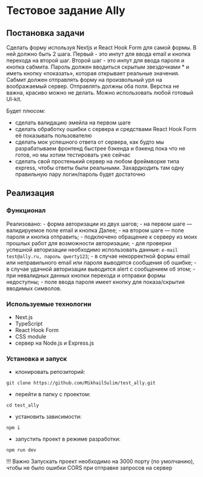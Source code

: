 # Тестовое задание Ally

## Постановка задачи
Сделать форму используя Nextjs и React Hook Form для самой формы. 
В ней должно быть 2 шага. 
Первый - это инпут для ввода email и кнопка перехода на второй шаг. 
Второй шаг - это инпут для ввода пароля и кнопка сабмита. Пароль должен вводиться скрытым звездочками * и иметь кнопку «показать», которая открывает реальные значения.
Сабмит должен отправлять форму на произвольный урл на воображаемый сервер. Отправлять должны оба поля. 
Верстка не важна, красиво можно не делать. Можно использовать любой готовый UI-kit.

Будет плюсом:
- сделать валидацию эмейла на первом шаге
- сделать обработку ошибки с сервера и средствами React Hook Form её показывать пользователю
- сделать мок успешного ответа от сервера, как будто мы разрабатываем фронтенд быстрее бэкенда и бэкенд пока что не готов, но мы хотим тестировать уже сейчас
- сделать свой простенький сервер на любом фреймворке типа express, чтобы ответы были реальными. Захардкодить там одну правильную пару логин/пароль будет достаточно

## Реализация
### Функционал
  Реализовано: 
    - форма авторизации из двух шагов;
    - на первом шаге — валидируемое поле email и кнопка Далее;
    - на втором шаге — поле пароля и кнопка отправить;
    - подключено обращение к серверу из моих прошлых работ для возможности авторизации;
    - для проверки успешной авторизации необходимо использовать данные: `e-mail test@ally.ru, пароль qwerty123`;
    - в случае некорректной формы email или неправильного email или пароля выводятся сообщения об ошибке;
    - в случае удачной авторизации выводится alert с сообщением об этом;
    - при невалидных данных кнопки перехода и отправки формы недоступны;
    - поле ввода пароля имеет кнопку для показа/скрытия вводимых символов.


### Используемые технологии
- Next.js
- TypeScript
- React Hook Form
- CSS module
- сервер на Node.js и Express.js

### Установка и запуск
- клонировать репозиторий:
```
git clone https://github.com/MikhailSulim/test_ally.git
``` 
- перейти в папку с проектом:
```
cd test_ally
``` 
- установить зависимости:
```
npm i
``` 
- запустить проект в режиме разработки: 
```
npm run dev
``` 

!!! Важно Запускать проект необходимо на 3000 порту (по умолчанию), чтобы не было ошибки CORS при отправке запросов на сервер